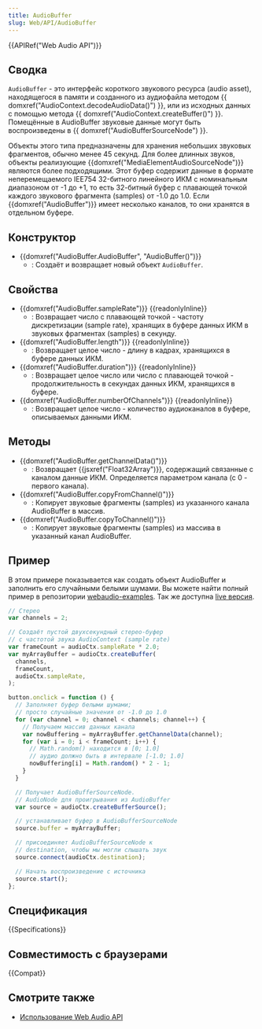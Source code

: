 ```yaml
---
title: AudioBuffer
slug: Web/API/AudioBuffer
---
```


{{APIRef("Web Audio API")}}

## Сводка

`AudioBuffer` - это интерфейс короткого звукового ресурса (audio asset), находящегося в памяти и созданного из аудиофайла методом {{ domxref("AudioContext.decodeAudioData()") }}, или из исходных данных с помощью метода {{ domxref("AudioContext.createBuffer()") }}. Помещённые в AudioBuffer звуковые данные могут быть воспроизведены в {{ domxref("AudioBufferSourceNode") }}.

Объекты этого типа предназначены для хранения небольших звуковых фрагментов, обычно менее 45 секунд. Для более длинных звуков, объекты реализующие {{domxref("MediaElementAudioSourceNode")}} являются более подходящими. Этот буфер содержит данные в формате неперемещаемого IEE754 32-битного линейного ИКМ с номинальным диапазоном от -1 до +1, то есть 32-битный буфер с плавающей точкой каждого звукового фрагмента (samples) от -1.0 до 1.0. Если {{domxref("AudioBuffer")}} имеет несколько каналов, то они хранятся в отдельном буфере.

## Конструктор

- {{domxref("AudioBuffer.AudioBuffer", "AudioBuffer()")}}
  - : Создаёт и возвращает новый объект `AudioBuffer`.

## Свойства

- {{domxref("AudioBuffer.sampleRate")}} {{readonlyInline}}
  - : Возвращает число с плавающей точкой - частоту дискретизации (sample rate), хранящих в буфере данных ИКМ в звуковых фрагментах (samples) в секунду.
- {{domxref("AudioBuffer.length")}} {{readonlyInline}}
  - : Возвращает целое число - длину в кадрах, хранящихся в буфере данных ИКМ.
- {{domxref("AudioBuffer.duration")}} {{readonlyInline}}
  - : Возвращает целое число или число с плавающей точкой - продолжительность в секундах данных ИКМ, хранящихся в буфере.
- {{domxref("AudioBuffer.numberOfChannels")}} {{readonlyInline}}
  - : Возвращает целое число - количество аудиоканалов в буфере, описываемых данными ИКМ.

## Методы

- {{domxref("AudioBuffer.getChannelData()")}}
  - : Возвращает {{jsxref("Float32Array")}}, содержащий связанные с каналом данные ИКМ. Определяется параметром канала (с 0 - первого канала).
- {{domxref("AudioBuffer.copyFromChannel()")}}
  - : Копирует звуковые фрагменты (samples) из указанного канала AudioBuffer в массив.
- {{domxref("AudioBuffer.copyToChannel()")}}
  - : Копирует звуковые фрагменты (samples) из массива в указанный канал AudioBuffer.

## Пример

В этом примере показывается как создать объект AudioBuffer и заполнить его случайными белыми шумами. Вы можете найти полный пример в репозитории [webaudio-examples](https://github.com/mdn/webaudio-examples). Так же доступна [live версия](https://mdn.github.io/webaudio-examples/audio-buffer/).

```js
// Стерео
var channels = 2;

// Создаёт пустой двухсекундный стерео-буфер
// с частотой звука AudioContext (sample rate)
var frameCount = audioCtx.sampleRate * 2.0;
var myArrayBuffer = audioCtx.createBuffer(
  channels,
  frameCount,
  audioCtx.sampleRate,
);

button.onclick = function () {
  // Заполняет буфер белыми шумами;
  // просто случайные значения от -1.0 до 1.0
  for (var channel = 0; channel < channels; channel++) {
    // Получаем массив данных канала
    var nowBuffering = myArrayBuffer.getChannelData(channel);
    for (var i = 0; i < frameCount; i++) {
      // Math.random() находится в [0; 1.0]
      // аудио должно быть в интервале [-1.0; 1.0]
      nowBuffering[i] = Math.random() * 2 - 1;
    }
  }

  // Получает AudioBufferSourceNode.
  // AudioNode для проигрывания из AudioBuffer
  var source = audioCtx.createBufferSource();

  // устанавливает буфер в AudioBufferSourceNode
  source.buffer = myArrayBuffer;

  // присоединяет AudioBufferSourceNode к
  // destination, чтобы мы могли слышать звук
  source.connect(audioCtx.destination);

  // Начать воспроизведение с источника
  source.start();
};
```

## Спецификация

{{Specifications}}

## Совместимость с браузерами

{{Compat}}

## Смотрите также

- [Использование Web Audio API](/ru/docs/Web/API/Web_Audio_API/Using_Web_Audio_API)
